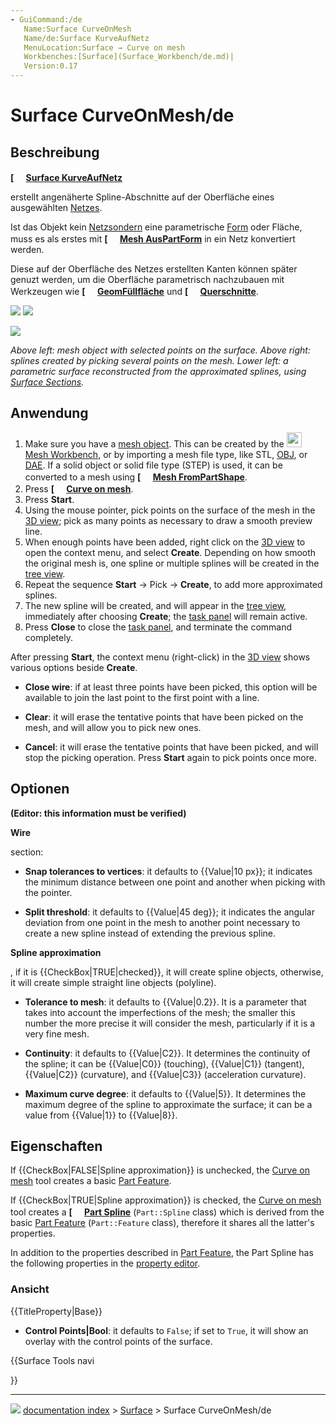 ```yaml
---
- GuiCommand:/de
   Name:Surface CurveOnMesh
   Name/de:Surface KurveAufNetz
   MenuLocation:Surface → Curve on mesh
   Workbenches:[Surface](Surface_Workbench/de.md)|
   Version:0.17
---
```


# Surface CurveOnMesh/de



## Beschreibung


**[<img src=images/Surface_CurveOnMesh.svg style="width:16px"> [Surface KurveAufNetz](Surface_CurveOnMesh.md)**

erstellt angenäherte Spline-Abschnitte auf der Oberfläche eines ausgewählten [Netzes](Mesh_Workbench/de.md).

Ist das Objekt kein [Netzsondern](Mesh/de.md) eine parametrische [Form](Shape/de.md) oder Fläche, muss es als erstes mit **[<img src=images/Mesh_FromPartShape.svg style="width:16px"> [Mesh AusPartForm](Mesh_FromPartShape/.md)** in ein Netz konvertiert werden.

Diese auf der Oberfläche des Netzes erstellten Kanten können später genuzt werden, um die Oberfläche parametrisch nachzubauen mit Werkzeugen wie **[<img src=images/Surface_GeomFillSurface.svg style="width:16px"> [GeomFüllfläche](Surface_GeomFillSurface/de.md)** und **[<img src=images/Surface_Sections.svg style="width:16px"> [Querschnitte](Surface_Sections/de.md)**.

![](images/Surface_CurveOnMesh_mesh_example.png ) ![](images/Surface_CurveOnMesh_example.png )

![](images/Surface_CurveOnMesh_surface_example.png )



*Above left: mesh object with selected points on the surface. Above right: splines created by picking several points on the mesh. Lower left: a parametric surface reconstructed from the approximated splines, using [Surface Sections](Surface_Sections.md).*



## Anwendung

1.  Make sure you have a [mesh object](Mesh.md). This can be created by the <img alt="" src=images/Workbench_Mesh.svg  style="width:24px;"> [Mesh Workbench](Mesh_Workbench.md), or by importing a mesh file type, like STL, [OBJ](Arch_OBJ.md), or [DAE](Arch_DAE.md). If a solid object or solid file type (STEP) is used, it can be converted to a mesh using **[<img src=images/Mesh_FromPartShape.svg style="width:16px"> [Mesh FromPartShape](Mesh_FromPartShape.md)**.
2.  Press **[<img src=images/Surface_CurveOnMesh.svg style="width:16px"> [Curve on mesh](Surface_CurveOnMesh.md)**.
3.  Press **Start**.
4.  Using the mouse pointer, pick points on the surface of the mesh in the [3D view](3D_view.md); pick as many points as necessary to draw a smooth preview line.
5.  When enough points have been added, right click on the [3D view](3D_view.md) to open the context menu, and select **Create**. Depending on how smooth the original mesh is, one spline or multiple splines will be created in the [tree view](tree_view.md).
6.  Repeat the sequence **Start** → Pick → **Create**, to add more approximated splines.
7.  The new spline will be created, and will appear in the [tree view](Tree_view.md), immediately after choosing **Create**; the [task panel](Task_panel.md) will remain active.
8.  Press **Close** to close the [task panel](Task_panel.md), and terminate the command completely.

After pressing **Start**, the context menu (right-click) in the [3D view](3D_view.md) shows various options beside **Create**.

-    **Close wire**: if at least three points have been picked, this option will be available to join the last point to the first point with a line.

-    **Clear**: it will erase the tentative points that have been picked on the mesh, and will allow you to pick new ones.

-    **Cancel**: it will erase the tentative points that have been picked, and will stop the picking operation. Press **Start** again to pick points once more.



## Optionen


**(Editor: this information must be verified)**


**Wire**

section:

-    **Snap tolerances to vertices**: it defaults to {{Value|10 px}}; it indicates the minimum distance between one point and another when picking with the pointer.

-    **Split threshold**: it defaults to {{Value|45 deg}}; it indicates the angular deviation from one point in the mesh to another point necessary to create a new spline instead of extending the previous spline.


**Spline approximation**

, if it is {{CheckBox|TRUE|checked}}, it will create spline objects, otherwise, it will create simple straight line objects (polyline).

-    **Tolerance to mesh**: it defaults to {{Value|0.2}}. It is a parameter that takes into account the imperfections of the mesh; the smaller this number the more precise it will consider the mesh, particularly if it is a very fine mesh.

-    **Continuity**: it defaults to {{Value|C2}}. It determines the continuity of the spline; it can be {{Value|C0}} (touching), {{Value|C1}} (tangent), {{Value|C2}} (curvature), and {{Value|C3}} (acceleration curvature).

-    **Maximum curve degree**: it defaults to {{Value|5}}. It determines the maximum degree of the spline to approximate the surface; it can be a value from {{Value|1}} to {{Value|8}}.



## Eigenschaften

If {{CheckBox|FALSE|Spline approximation}} is unchecked, the [Curve on mesh](Surface_CurveOnMesh.md) tool creates a basic [Part Feature](Part_Feature.md).

If {{CheckBox|TRUE|Spline approximation}} is checked, the [Curve on mesh](Surface_CurveOnMesh.md) tool creates a **[<img src=images/Part_Spline.svg style="width:16px"> [Part Spline](Part_Spline.md)** (`Part::Spline` class) which is derived from the basic [Part Feature](Part_Feature.md) (`Part::Feature` class), therefore it shares all the latter\'s properties.

In addition to the properties described in [Part Feature](Part_Feature.md), the Part Spline has the following properties in the [property editor](Property_editor.md).



### Ansicht


{{TitleProperty|Base}}

-    **Control Points|Bool**: it defaults to `False`; if set to `True`, it will show an overlay with the control points of the surface.





{{Surface Tools navi

}}



---
![](images/Right_arrow.png) [documentation index](../README.md) > [Surface](Surface_Workbench.md) > Surface CurveOnMesh/de
